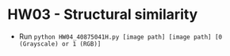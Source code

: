 # HW03 - Structural similarity
* Run `python HW04_40875041H.py [image path] [image path] [0 (Grayscale) or 1 (RGB)]`